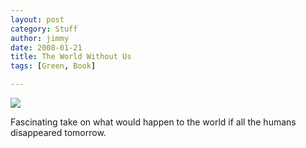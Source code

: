 ```yaml
--- 
layout: post
category: Stuff
author: jimmy
date: 2008-01-21
title: The World Without Us
tags: [Green, Book]

--- 
```


<div class="iframe-left">
<a href="http://www.amazon.com/World-Without-Us-Alan-Weisman-ebook/dp/B000U20486/ref=as_li_ss_il?_encoding=UTF8&qid=1458850016&sr=8-1&linkCode=li3&tag=jimmlitt-20&linkId=9345a01fbaa510ce5297b0e1193e5406" target="_blank"><img border="0" src="//ws-na.amazon-adsystem.com/widgets/q?_encoding=UTF8&ASIN=B000U20486&Format=_SL250_&ID=AsinImage&MarketPlace=US&ServiceVersion=20070822&WS=1&tag=jimmlitt-20" ></a><img src="//ir-na.amazon-adsystem.com/e/ir?t=jimmlitt-20&l=li3&o=1&a=B000U20486" width="1" height="1" border="0" alt="" style="border:none !important; margin:0px !important;" />
</div>


  Fascinating  take on what would happen to the world if all the humans disappeared tomorrow.
